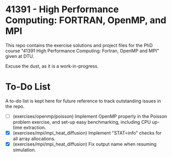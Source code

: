 # 41391 - High Performance Computing: FORTRAN, OpenMP, and MPI
This repo contains the exercise solutions and project files for the PhD course "41391 High Performance Computing: Fortran, OpenMP and MPI" given at DTU.

Excuse the dust, as it is a work-in-progress.

# To-Do List
A to-do list is kept here for future reference to track outstanding issues in the repo.
- [ ] \(exercises/openmp/poisson) Implement OpenMP properly in the Poisson problem exercise, and set-up easy benchmarking, including CPU up-time extraction.
- [x] \(exercises/mpi/mpi_heat_diffusion) Implement "STAT=info" checks for all array allocations.
- [x] \(exercises/mpi/mpi_heat_diffusion) Fix output name when resuming simulation.